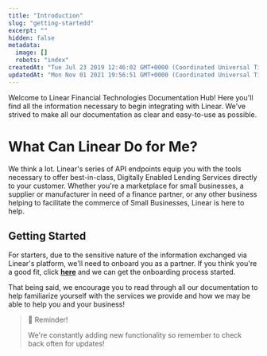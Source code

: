 ```yaml
---
title: "Introduction"
slug: "getting-startedd"
excerpt: ""
hidden: false
metadata: 
  image: []
  robots: "index"
createdAt: "Tue Jul 23 2019 12:46:02 GMT+0000 (Coordinated Universal Time)"
updatedAt: "Mon Nov 01 2021 19:56:51 GMT+0000 (Coordinated Universal Time)"
---
```

Welcome to Linear Financial Technologies Documentation Hub! Here you'll find all the information necessary to begin integrating with Linear.  We've strived to make all our documentation as clear and easy-to-use as possible.

# What Can Linear Do for Me?

We think a lot.  Linear's series of API endpoints equip you with the tools necessary to offer best-in-class, Digitally Enabled Lending Services directly to your customer.  Whether you're a marketplace for small businesses, a supplier or manufacturer in need of a finance partner, or any other business helping to facilitate the commerce of Small Businesses, Linear is here to help.

## Getting Started

For starters, due to the sensitive nature of the information exchanged via Linear's platform, we'll need to onboard you as a partner.  If you think you're a good fit, click **[here](https://www.linearft.com/contact)** and we can get the onboarding process started.

That being said, we encourage you to read through all our documentation to help familiarize yourself with the services we provide and how we may be able to help you and your business!

> 📘 Reminder!
> 
> We're constantly adding new functionality so remember to check back often for updates!
